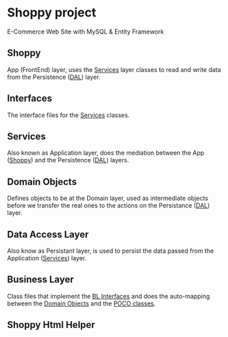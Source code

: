 # Shoppy project

E-Commerce Web Site with MySQL & Entity Framework

## Shoppy

App (FrontEnd) layer, uses the [Services](Services/) layer classes to read
and write data from the Persistence ([DAL](DAL/)) layer.

## Interfaces

The interface files for the [Services](Services/) classes.

## Services

Also known as Application layer, does the mediation between the App ([Shoppy](Shoppy/))
and the Persistence ([DAL](DAL/)) layers.

## Domain Objects

Defines objects to be at the Domain layer, used as intermediate objects before
we transfer the real ones to the actions on the Persistance ([DAL](DAL/))
layer.

## Data Access Layer

Also know as Persistant layer, is used to persist the data passed from the Application
([Services](Services/)) layer.

## Business Layer

Class files that implement the [BL Interfaces](Interfaces/) and does the
auto-mapping between the [Domain Objects](Entities/) and the [POCO
classes](DAL/MySqlDbContext/).

## Shoppy Html Helper


